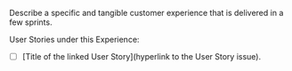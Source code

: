 Describe a specific and tangible customer experience that is delivered in a few sprints.



User Stories under this Experience:

- [ ] [Title of the linked User Story](hyperlink to the User Story issue).
